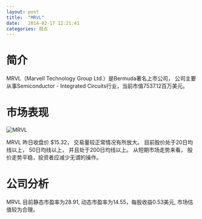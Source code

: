 ```yaml
---
layout: post
title:  "MRVL"
date:   2014-02-17 12:21:41
categories: 观点
---
```


# 简介
MRVL（Marvell Technology Group Ltd.）是Bermuda著名上市公司，
公司主要从事Semiconductor - Integrated Circuits行业，当前市值7537.12百万美元。

# 市场表现

![MRVL](http://finviz.com/chart.ashx?t=MRVL&ty=c&ta=1&p=d&s=l)

MRVL 昨日收盘价 $15.32，
交易量较正常情况有所放大。
目前股价处于20日均线以上，
50日均线以上，
并且处于200日均线以上。
从短期市场走势来看，
股价走势平稳，投资者应减少无谓的操作。

# 公司分析
MRVL 目前静态市盈率为28.91, 动态市盈率为14.55，每股收益0.53美元,
市场估值较为合理。
